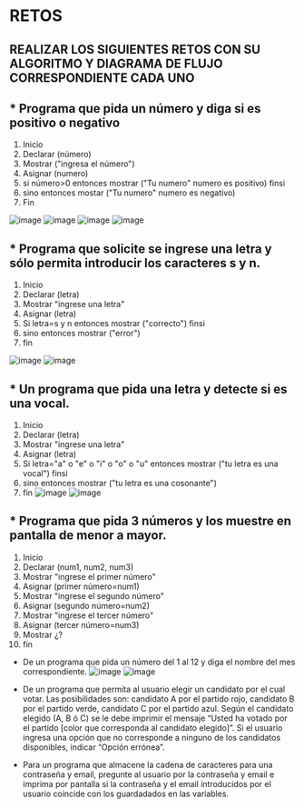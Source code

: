 # RETOS
## REALIZAR LOS SIGUIENTES RETOS CON SU ALGORITMO Y DIAGRAMA DE FLUJO CORRESPONDIENTE CADA UNO 

## * Programa que pida un número y diga si es positivo o negativo
1. Inicio
2. Declarar (número)
3. Mostrar ("ingresa el número")
4. Asignar (numero)
5. si número>0 entonces mostrar ("Tu numero" numero es positivo) finsi
6. sino entonces mostar ("Tu numero" numero es negativo)
7. Fin

![image](https://user-images.githubusercontent.com/104279687/167274478-74fdaa47-adfa-479a-890d-25c463db9c9e.png)
![image](https://user-images.githubusercontent.com/104279687/167274488-778c01f2-1fa0-48b1-bbf3-11388c58018a.png)
![image](https://user-images.githubusercontent.com/104279687/167275799-7a13493a-9298-47e8-a2f3-79acc5bb77fc.png)
![image](https://user-images.githubusercontent.com/104279687/167275811-771ae0a8-c52c-49f1-be6e-0666335aae4f.png)



## * Programa que solicite se ingrese una letra y sólo permita introducir los caracteres s y n.
1. Inicio
2. Declarar (letra)
3. Mostrar "ingrese una letra"
4. Asignar (letra)
5. Si letra=s y n entonces mostrar ("correcto") finsi
6. sino entonces mostrar ("error")
7. fin

![image](https://user-images.githubusercontent.com/104279687/167275140-c2d39cc1-c57c-411c-95f4-b2534eea0384.png)
![image](https://user-images.githubusercontent.com/104279687/167275126-010ec58e-1a54-45b1-921b-bef7db45f647.png)


## * Un programa que pida una letra y detecte si es una vocal. 
1. Inicio
2. Declarar (letra)
3. Mostrar "ingrese una letra"
4. Asignar (letra)
5. Si letra="a" o "e" o "i" o "o" o "u" entonces mostrar ("tu letra es una vocal") finsi
6. sino entonces mostrar ("tu letra es una cosonante")
7. fin
![image](https://user-images.githubusercontent.com/104279687/167275310-d099fb2f-841e-4742-9b98-4ba397db4eb9.png)
![image](https://user-images.githubusercontent.com/104279687/167275834-601f9a1c-ad59-404e-af23-db995783bead.png)


## * Programa que pida 3 números y los muestre en pantalla de menor a mayor.  
1. Inicio
2. Declarar (num1, num2, num3)
3. Mostrar "ingrese el primer número"
4. Asignar (primer número=num1)
5. Mostrar "ingrese el segundo número"
6. Asignar (segundo número=num2)
7. Mostrar "ingrese el tercer número"
8. Asignar (tercer número=num3)
9. Mostrar ¿?
11. fin

* De un programa que pida un número del 1 al 12 y diga el nombre del mes correspondiente.
![image](https://user-images.githubusercontent.com/104279687/168447306-7ccbe21c-1c5b-44f2-bd94-1cd48e11a622.png)
![image](https://user-images.githubusercontent.com/104279687/168447421-daf59a4c-d55e-477a-95e7-5270f5ae39e0.png)



* De un programa que permita al usuario elegir un candidato por el cual votar. Las posibilidades son: candidato A por el partido rojo, candidato B por el partido verde, candidato C por el partido azul. Según el candidato elegido (A, B ó C) se le debe imprimir el mensaje “Usted ha votado por el partido [color que corresponda al candidato elegido]”. Si el usuario ingresa una opción que no corresponde a ninguno de los candidatos disponibles, indicar “Opción errónea”.

* Para un programa que almacene la cadena de caracteres para una contraseña y email, pregunte al usuario por la contraseña y email e imprima por pantalla si la contraseña y el email introducidos por el usuario coincide con los guardadados en las variables.
